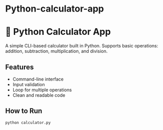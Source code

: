 # Python-calculator-app

# 🧮 Python Calculator App

A simple CLI-based calculator built in Python. Supports basic operations: addition, subtraction, multiplication, and division.

## Features
- Command-line interface
- Input validation
- Loop for multiple operations
- Clean and readable code

## How to Run

```bash
python calculator.py

